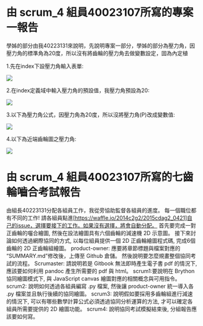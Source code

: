 # 由 scrum_4 組員40023107所寫的專案一報告
學姊的部分由我40223131來說明，先說明專案一部分，學姊的部分為壓力角，因壓力角的標準角為20度，所以沒有將齒輪的壓力角去做變數設定，固為內定植

1.先在index下設壓力角輸入表單:

![](https://copy.com/7S1tSqoVHVwuTsW8)

2.在index定義域中輸入壓力角的預設值，我壓力角預設為20:

![](https://copy.com/ByUf2UCFRgNsitvI)

3.以下為壓力角公式，因壓力角為20度，所以沒將壓力角(P)改成變數值:

![](https://copy.com/FSmOp6zDP6aC4x7i)

4.以下為近端齒輪圖之壓力角:

![](https://copy.com/3WxtERKexLHdnHsT)




# 由 scrum_4 組員40023107所寫的七齒輪嚙合考試報告
由組長40223131分配各組員工作，我從旁協助監督各組員的進度。
每一個職位都有不同的工作!
請各組員點進[https://waffle.io/2014c2g2/2015cdag2_0421]自己的issue，選擇要接下的工作。如果沒有選擇，將會自動分配。
首先要完成一對正齒輪的囓合繪圖, 然後在設法繪圖具有六個齒輪的減速機 2D 示意圖。
接下來討論如何透過網際協同的方式, 以每位組員提供一個 2D 正齒輪繪圖程式碼, 完成6個齒輪的 2D 正齒輪組繪圖。
product-owner: 應要將章節標題與檔案對應的 “SUMMARY.md”修改後，上傳至 Github 倉儲。
然後說明要怎麼規畫整個協同考試的流程。
Scrumaster: 請說明若是 Gitbook 無法即時產生電子書 pdf 的情況下, 應該要如何利用 pandoc 產生所需要的 pdf 與 html。
scrum1:要說明在 Brython 協同繪圖模式下, 與 JavaScript canvas 繪圖對應的相關概念與可用指令。
scrum2: 說明如何透過各組員編寫 .py 檔案, 然後讓 product-owner 統一導入各 .py 檔案並且執行後續的協同繪圖。
scrum3: 說明假如要採用多齒輪組進行減速的情況下, 可以有哪些數學計算公式必須透過協同分析運算的方法, 才可以確定各組員所需要提供的 2D 繪圖功能。
scrum4: 說明協同考試模擬結束後, 分組報告應該要如何寫。
